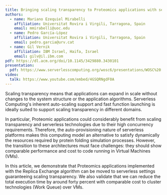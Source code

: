 ```yaml
---
title: Bringing scaling transparency to Proteomics applications with serverless computing
authors:
  - name: Mariano Ezequiel Mirabelli
    affiliation: Universitat Rovira i Virgili, Tarragona, Spain
    email: mmirabelli@uoc.edu
  - name: Pedro García-López
    affiliation: Universitat Rovira i Virgili, Tarragona, Spain
    email: pedro.garcia@urv.cat
  - name: Gil Vernik
    affiliation: IBM Israel, Haifa, Israel
    email: gilv@il.ibm.com
pdf: https://dl.acm.org/doi/10.1145/3429880.3430101
presentation:
  pdf: https://www.serverlesscomputing.org/wosc6/presentations/WOSC%20[2020]%20Bringing%20scaling%20transparency%20to%20Proteomics%20applications%20with%20serverless%20computing.pdf
video:
  talk: https://www.youtube.com/embed/4GSQRNgdF0A
---
```


Scaling transparency means that applications can expand in scale without changes to the system structure or the application algorithms. Serverless Computing's inherent auto-scaling support and fast function launching is ideally suited to support scaling transparency in different domains.

In particular, Proteomic applications could considerably benefit from scaling transparency and serverless technologies due to their high concurrency requirements. Therefore, the auto-provisioning nature of serverless platforms makes this computing model an alternative to satisfy dynamically the resources required by protein folding simulation processes. However, the transition to these architectures must face challenges: they should show comparable performance and cost to code running in Virtual Machines (VMs).

In this article, we demonstrate that Proteomics applications implemented with the Replica Exchange algorithm can be moved to serverless settings guaranteeing scaling transparency. We also validate that we can reduce the total execution time by around forty percent with comparable cost to cluster technologies (Work Queue) over VMs.
